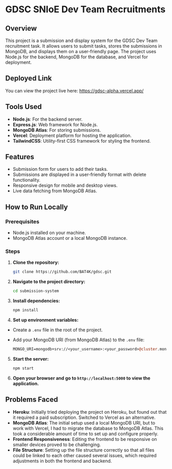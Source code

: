 # GDSC SNIoE Dev Team Recruitments

## Overview

This project is a submission and display system for the GDSC Dev Team recruitment task. It allows users to submit tasks, stores the submissions in MongoDB, and displays them on a user-friendly page. The project uses Node.js for the backend, MongoDB for the database, and Vercel for deployment.

## Deployed Link

You can view the project live here: https://gdsc-alpha.vercel.app/

## Tools Used

- **Node.js**: For the backend server.
- **Express.js**: Web framework for Node.js.
- **MongoDB Atlas**: For storing submissions.
- **Vercel**: Deployment platform for hosting the application.
- **TailwindCSS**: Utility-first CSS framework for styling the frontend.

## Features

- Submission form for users to add their tasks.
- Submissions are displayed in a user-friendly format with delete functionality.
- Responsive design for mobile and desktop views.
- Live data fetching from MongoDB Atlas.

## How to Run Locally

### Prerequisites
- Node.js installed on your machine.
- MongoDB Atlas account or a local MongoDB instance.

### Steps

1. **Clone the repository:**

      ```bash
   git clone https://github.com/BAT4K/gdsc.git

2. **Navigate to the project directory:**

   ```bash
   cd submission-system

3. **Install dependencies:**

   ```bash
   npm install
   
4. **Set up environment variables:**
   
- Create a `.env` file in the root of the project.
- Add your MongoDB URI (from MongoDB Atlas) to the `.env` file:
   
   ```perl
   MONGO_URI=mongodb+srv://<your_username>:<your_password>@cluster.mongodb.net/myDatabase

5. **Start the server:**

   ```bash
   npm start

6. **Open your browser and go to `http://localhost:5000` to view the application.**

## Problems Faced

- **Heroku**: Initially tried deploying the project on Heroku, but found out that it required a paid subscription. Switched to Vercel as an alternative.
- **MongoDB Atlas**: The initial setup used a local MongoDB URI, but to work with Vercel, I had to migrate the database to MongoDB Atlas. This took a considerable amount of time to set up and configure properly.
- **Frontend Responsiveness**: Editing the frontend to be responsive on smaller devices proved to be challenging.
- **File Structure**: Setting up the file structure correctly so that all files could be linked to each other caused several issues, which required adjustments in both the frontend and backend.
   

  
